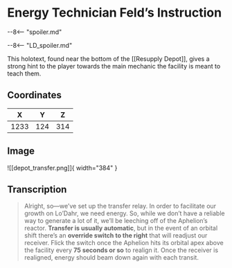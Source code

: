 # Energy Technician Feld’s Instruction

--8<-- "spoiler.md"

--8<-- "LD_spoiler.md"

This holotext, found near the bottom of the [[Resupply Depot]], gives a strong hint to the player towards the main mechanic the facility is meant to teach them.

## Coordinates
| **X** | **Y** | **Z** |
| :---: | :---: | :---: |
| 1233  |  124  |  314  |

## Image

![[depot_transfer.png]]{ width="384" }

## Transcription
> Alright, so—we’ve set up the transfer relay. In order to facilitate our growth on Lo’Dahr, we need energy. So, while we don’t have a reliable way to generate a lot of it, we’ll be leeching off of the Aphelion’s reactor. **Transfer is usually automatic**, but in the event of an orbital shift there’s an **override switch to the right** that will readjust our receiver. Flick the switch once the Aphelion hits its orbital apex above the facility every **75 seconds or so** to realign it. Once the receiver is realigned, energy should beam down again with each transit.
